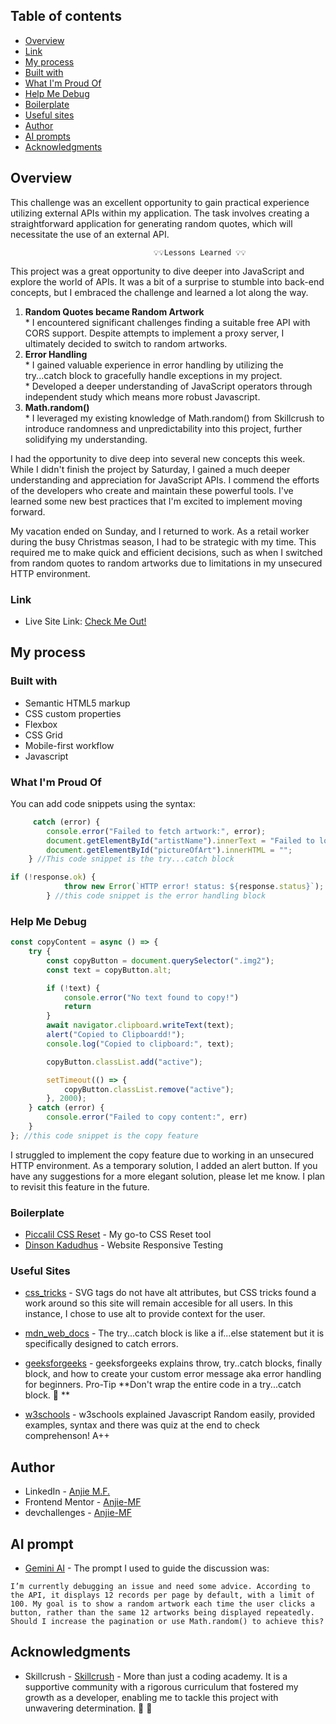 ## Table of contents

- [Overview](#overview)
- [Link](#link)
- [My process](#my-process)
- [Built with](#built-with)
- [What I'm Proud Of](#what-I'm-Proud-Of)
- [Help Me Debug](#help-me-debug)
- [Boilerplate](#boilerplate)
- [Useful sites](#useful-sites)
- [Author](#author)
- [AI prompts ](#ai-prompts)
- [Acknowledgments](#acknowledgments)


## Overview

This challenge was an excellent opportunity to gain practical experience utilizing external APIs within my application. The task involves creating a straightforward application for generating random quotes, which will necessitate the use of an external API.

                                    💡💡Lessons Learned 💡💡

<p>This project was a great opportunity to dive deeper into JavaScript and explore the world of APIs. It was a bit of a surprise to stumble into back-end concepts, but I embraced the challenge and learned a lot along the way.

<ol>
  <li><strong>Random Quotes became Random Artwork</strong></li>
   * I encountered significant challenges finding a suitable free API with CORS support. Despite attempts to implement a proxy server, I ultimately decided to switch to random artworks.

  <li><strong>Error Handling</strong></li>
   *  I gained valuable experience in error handling by utilizing the try...catch block to gracefully handle exceptions in my project.<br>
   * Developed a deeper understanding of JavaScript operators through independent study which means more robust Javascript. 

  <li><strong>Math.random()</strong></li>
   * I leveraged my existing knowledge of Math.random() from Skillcrush to introduce randomness and unpredictability into this project, further solidifying my understanding.
  </li>
</ol>

I had the opportunity to dive deep into several new concepts this week. While I didn't finish the project by Saturday, I gained a much deeper understanding and appreciation for JavaScript APIs. I commend the efforts of the developers who create and maintain these powerful tools. I've learned some new best practices that I'm excited to implement moving forward. <br>

My vacation ended on Sunday, and I returned to work. As a retail worker during the busy Christmas season, I had to be strategic with my time. This required me to make quick and efficient decisions, such as when I switched from random quotes to random artworks due to limitations in my unsecured HTTP environment.


### Link

- Live Site Link: [Check Me Out!](https://anjie-mf.github.io/devChallenges_RandomArtwork/)

## My process

### Built with

- Semantic HTML5 markup
- CSS custom properties
- Flexbox
- CSS Grid
- Mobile-first workflow
- Javascript

### What I'm Proud Of

You can add code snippets using the syntax:

```js
     catch (error) {
        console.error("Failed to fetch artwork:", error);
        document.getElementById("artistName").innerText = "Failed to load artwork.";
        document.getElementById("pictureOfArt").innerHTML = "";
    } //This code snippet is the try...catch block
```
```js
if (!response.ok) {
            throw new Error(`HTTP error! status: ${response.status}`);
        } //this code snippet is the error handling block 
```


### Help Me Debug

```js
const copyContent = async () => {
    try {
        const copyButton = document.querySelector(".img2");
        const text = copyButton.alt;

        if (!text) {
            console.error("No text found to copy!")
            return
        }
        await navigator.clipboard.writeText(text);
        alert("Copied to Clipboardd!");
        console.log("Copied to clipboard:", text);

        copyButton.classList.add("active");

        setTimeout(() => {
            copyButton.classList.remove("active");
        }, 2000);
    } catch (error) {
        console.error("Failed to copy content:", err)
    }
}; //this code snippet is the copy feature
```

I struggled to implement the copy feature due to working in an unsecured HTTP environment. As a temporary solution, I added an alert button. If you have any suggestions for a more elegant solution, please let me know. I plan to revisit this feature in the future.

### Boilerplate

- [Piccalil CSS Reset](https://piccalil.li/blog/a-more-modern-css-reset/) - My go-to CSS Reset tool
- [Dinson Kadudhus](https://responsivetesttool.com/) - Website Responsive Testing

### Useful Sites

- [css_tricks](https://css-tricks.com/accessible-svgs/) - SVG tags do not have alt attributes, but CSS tricks found a work around so this site will remain accesible for all users. In this instance, I chose to use alt to provide context for the user. 

- [mdn_web_docs](https://developer.mozilla.org/en-US/docs/Web/JavaScript/Reference/Statements/try...catch) - The try...catch block is like a if...else statement but it is specifically designed to catch errors.

- [geeksforgeeks](https://www.geeksforgeeks.org/javascript-errors-throw-and-try-to-catch/) - geeksforgeeks explains throw, try..catch blocks, finally block, and how to create your custom error message aka error handling for beginners. Pro-Tip **Don't wrap the entire code in a try...catch block. 🫠 **

- [w3schools](https://www.w3schools.com/js/js_random.asp) - w3schools explained Javascript Random easily, provided examples, syntax and there was quiz at the end to check comprehenson! A++

## Author

- LinkedIn - [Anjie M.F.](https://www.linkedin.com/in/anjiemay23/)
- Frontend Mentor - [Anjie-MF](https://www.frontendmentor.io/profile/Anjie-MF)
- devchallenges - [Anjie-MF](https://devchallenges.io/profile/8be0c431-2bcb-4836-b3e6-ec0349054e71)


## AI prompt 

- [Gemini AI](gemini.google.com) - The prompt I used to guide the discussion was:

``` I’m currently debugging an issue and need some advice. According to the API, it displays 12 records per page by default, with a limit of 100. My goal is to show a random artwork each time the user clicks a button, rather than the same 12 artworks being displayed repeatedly. Should I increase the pagination or use Math.random() to achieve this? ``` 

## Acknowledgments

- Skillcrush -  [Skillcrush](https://www.skillcrush.com) - More than just a coding academy. It is a supportive community with a rigorous curriculum that fostered my growth as a developer, enabling me to tackle this project with unwavering determination. 🖤 🖤 

